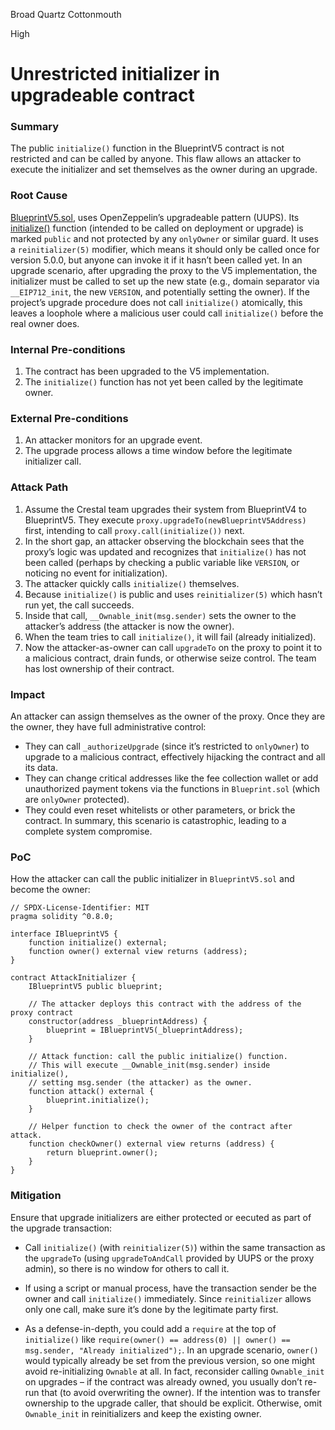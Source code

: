 Broad Quartz Cottonmouth

High

# Unrestricted initializer in upgradeable contract

### Summary

The public `initialize()` function in the BlueprintV5 contract is not restricted and can be called by anyone. This flaw allows an attacker to execute the initializer and set themselves as the owner during an upgrade.

### Root Cause

[BlueprintV5.sol](https://github.com/sherlock-audit/2025-03-crestal-network/blob/main/crestal-omni-contracts/src/BlueprintV5.sol), uses OpenZeppelin’s upgradeable pattern (UUPS). Its [initialize()](https://github.com/sherlock-audit/2025-03-crestal-network/blob/main/crestal-omni-contracts/src/BlueprintV5.sol#L15) function (intended to be called on deployment or upgrade) is marked `public` and not protected by any `onlyOwner` or similar guard​. It uses a `reinitializer(5)` modifier, which means it should only be called once for version 5.0.0, but anyone can invoke it if it hasn’t been called yet. In an upgrade scenario, after upgrading the proxy to the V5 implementation, the initializer must be called to set up the new state (e.g., domain separator via `__EIP712_init`, the new `VERSION`, and potentially setting the owner). If the project’s upgrade procedure does not call `initialize()` atomically, this leaves a loophole where a malicious user could call `initialize()` before the real owner does.

### Internal Pre-conditions

1. The contract has been upgraded to the V5 implementation.
2. The `initialize()` function has not yet been called by the legitimate owner.

### External Pre-conditions

1. An attacker monitors for an upgrade event.
2. The upgrade process allows a time window before the legitimate initializer call.

### Attack Path

1. Assume the Crestal team upgrades their system from BlueprintV4 to BlueprintV5. They execute `proxy.upgradeTo(newBlueprintV5Address)` first, intending to call `proxy.call(initialize())` next.
2. In the short gap, an attacker observing the blockchain sees that the proxy’s logic was updated and recognizes that `initialize()` has not been called (perhaps by checking a public variable like `VERSION`, or noticing no event for initialization).
3. The attacker quickly calls `initialize()` themselves.
4. Because `initialize()` is public and uses `reinitializer(5)` which hasn’t run yet, the call succeeds.
5. Inside that call, `__Ownable_init(msg.sender)` sets the owner to the attacker’s address (the attacker is now the owner)​.
6. When the team tries to call `initialize()`, it will fail (already initialized).
7. Now the attacker-as-owner can call `upgradeTo` on the proxy to point it to a malicious contract, drain funds, or otherwise seize control. The team has lost ownership of their contract.

### Impact

An attacker can assign themselves as the owner of the proxy. Once they are the owner, they have full administrative control:

- They can call `_authorizeUpgrade` (since it’s restricted to `onlyOwner`) to upgrade to a malicious contract, effectively hijacking the contract and all its data.
- They can change critical addresses like the fee collection wallet or add unauthorized payment tokens via the functions in `Blueprint.sol` (which are `onlyOwner` protected).
- They could even reset whitelists or other parameters, or brick the contract. In summary, this scenario is catastrophic, leading to a complete system compromise.

### PoC

How the attacker can call the public initializer in `BlueprintV5.sol` and become the owner:

```solidity
// SPDX-License-Identifier: MIT
pragma solidity ^0.8.0;

interface IBlueprintV5 {
    function initialize() external;
    function owner() external view returns (address);
}

contract AttackInitializer {
    IBlueprintV5 public blueprint;

    // The attacker deploys this contract with the address of the proxy contract
    constructor(address _blueprintAddress) {
        blueprint = IBlueprintV5(_blueprintAddress);
    }

    // Attack function: call the public initialize() function.
    // This will execute __Ownable_init(msg.sender) inside initialize(),
    // setting msg.sender (the attacker) as the owner.
    function attack() external {
        blueprint.initialize();
    }

    // Helper function to check the owner of the contract after attack.
    function checkOwner() external view returns (address) {
        return blueprint.owner();
    }
}

```

### Mitigation

Ensure that upgrade initializers are either protected or eecuted as part of the upgrade transaction:

- Call `initialize()` (with `reinitializer(5)`) within the same transaction as the `upgradeTo` (using `upgradeToAndCall` provided by UUPS or the proxy admin), so there is no window for others to call it.

- If using a script or manual process, have the transaction sender be the owner and call `initialize()` immediately. Since `reinitializer` allows only one call, make sure it’s done by the legitimate party first.
- As a defense-in-depth, you could add a `require` at the top of `initialize()` like `require(owner() == address(0) || owner() == msg.sender, "Already initialized");`. In an upgrade scenario, `owner()` would typically already be set from the previous version, so one might avoid re-initializing `Ownable` at all. In fact, reconsider calling `Ownable_init` on upgrades – if the contract was already owned, you usually don’t re-run that (to avoid overwriting the owner). If the intention was to transfer ownership to the upgrade caller, that should be explicit. Otherwise, omit `Ownable_init` in reinitializers and keep the existing owner.